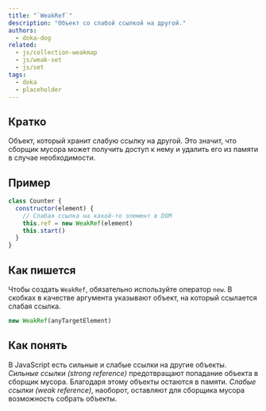 ```yaml
---
title: "`WeakRef`"
description: "Объект со слабой ссылкой на другой."
authors:
  - doka-dog
related:
  - js/collection-weakmap
  - js/weak-set
  - js/set
tags:
  - doka
  - placeholder
---
```


## Кратко

Объект, который хранит слабую ссылку на другой. Это значит, что сборщик мусора может получить доступ к нему и удалить его из памяти в случае необходимости.

## Пример

```js
class Counter {
  constructor(element) {
    // Слабая ссылка на какой-то элемент в DOM
    this.ref = new WeakRef(element)
    this.start()
  }
}
```

## Как пишется

Чтобы создать `WeakRef`, обязательно используйте оператор `new`. В скобках в качестве аргумента указывают объект, на который ссылается слабая ссылка.

```js
new WeakRef(anyTargetElement)
```

## Как понять

В JavaScript есть сильные и слабые ссылки на другие объекты. _Сильные ссылки (strong reference)_ предотвращают попадание объекта в сборщик мусора. Благодаря этому объекты остаются в памяти. _Слабые ссылки (weak reference)_, наоборот, оставляют для сборщика мусора возможность собрать объекты.
